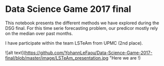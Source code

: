 # Data Science Game 2017 final

This notebook presents the different methods we have explored during the DSG final. For this time serie forecasting problem, our predicor mostly rely on the median over past months.

I have participate within the team LSTeAm from UPMC (2nd place).

![alt text](https://github.com/YohannLeFaou/Data-Science-Game-2017-final/blob/master/image/LSTeAm_presentation.jpg "Here we are !)

